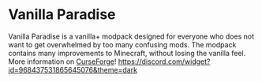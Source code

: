 # Vanilla Paradise
Vanilla Paradise is a vanilla+ modpack designed for everyone who does not want to get overwhelmed by too many confusing mods.
The modpack contains many improvements to Minecraft, without losing the vanilla feel.
More information on [CurseForge](https://www.curseforge.com/minecraft/modpacks/vanillaparadise)!
https://discord.com/widget?id=968437531865645076&theme=dark
